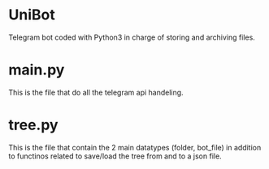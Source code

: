 # UniBot
Telegram bot coded with Python3 in charge of storing and archiving files.

# main.py
This is the file that do all the telegram api handeling.

# tree.py
This is the file that contain the 2 main datatypes (folder, bot_file) in addition to functinos related to save/load the tree from and to a json file.
